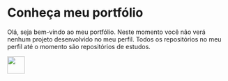 
<!DOCTYPE html>
<html lang="pt-br">

<head>
  <meta charset="UTF-8">
  <meta http-equiv="X-UA-Compatible" content="IE=edge">
  <meta name="viewport" content="width=device-width, initial-scale=1.0">
  <title>Portfólio</title>
</head>

<body>
  <h1>Conheça meu portfólio</h1>
  <p>
    Olá, seja bem-vindo ao meu portfólio.
    Neste momento você não verá nenhum projeto desenvolvido no meu perfil. Todos os repositórios no meu perfil até o
    momento são repositórios de estudos.
  </p>
  <img src="https://cdn.jsdelivr.net/gh/devicons/devicon/icons/git/git-original.svg" width="40" height="40" />
</body>

</html>
